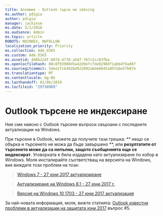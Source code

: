 ```yaml
---
title: Алхимия - Outlook търси не idexing
ms.author: pdigia
author: pdigia
manager: jackiesm
ms.date: 3/1/2018
ms.audience: Admin
ms.topic: article
ROBOTS: NOINDEX, NOFOLLOW
localization_priority: Priority
ms.collection: Adm_O365
ms.custom: Adm_O365
ms.assetid: 446b22df-807d-4778-a54f-767c2cc83fba
ms.openlocfilehash: 88c8f93980d5a42d9efcfde0298df1abb4f9ad6f
ms.sourcegitcommit: 5dee2fcb492bd922092a6de8045a95febe57b97e
ms.translationtype: MT
ms.contentlocale: bg-BG
ms.lasthandoff: 02/06/2019
ms.locfileid: "29758909"
---
```

# <a name="outlook-search-not-indexing"></a>Outlook търсене не индексиране

Ние сме наясно с Outlook търсене въпроси свързани с последните актуализации на Windows.
  
При търсене в Outlook, можете да получите тази грешка: ** нещо се обърка и търсенето не можа да бъде завършено **, или **резултатите от търсенето може да са непълни, защото съобщенията още се индексират**. Уговорката е била издадена като актуализиране по избор в Windows. Моля инсталирайте съответстващ на версията на Windows, вие виждате този проблем на този: 
  
> [Windows 7 - 27 юни 2017 актуализиране](https://support.microsoft.com/kb/4022168.aspx)
    
> [Актуализиране на Windows 8.1 - 27 юни 2017 г.](https://support.microsoft.com/kb/4022720.aspx)
    
> [Версия на Windows 10 1703 - 27 юни 2017 актуализация](https://support.microsoft.com/kb/4022716.aspx)
    
За най-новата информация, моля, вижте статията: [Outlook известни проблеми в актуализации на защитата юни 2017](https://support.office.com/article/Outlook-known-issues-in-the-June-2017-security-updates-3F6DBFFD-8505-492D-B19F-B3B89369ED9B.aspx) въпрос #5. 
  

